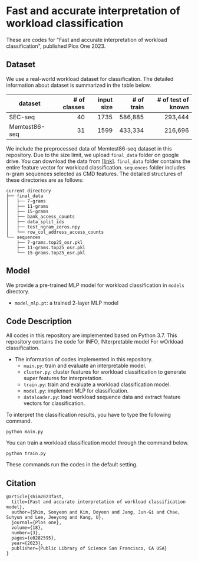 # Fast and accurate interpretation of workload classification
These are codes for "Fast and accurate interpretation of workload classification", published Plos One 2023.

## Dataset
We use a real-world workload dataset for classification.
The detailed information about dataset is summarized in the table below.

| dataset       | # of classes | input size | # of train | # of test of known |
|---------------|-------------:|-----------:|-----------:|-------------------:|
| SEC-seq       |           40 |       1735 |    586,885 |            293,444 |
| Memtest86-seq |           31 |       1599 |    433,334 |            216,696 |

We include the preprocessed data of Memtest86-seq dataset in this repository.
Due to the size limit, we upload `final_data` folder on google drive.
You can download the data from [[link]](https://drive.google.com/file/d/1JQQxuk3qUDAhCfNKZA3iBoYQxmeJOIWZ/view?usp=share_link).
`final_data` folder contains the entire feature vector for workload classification.
`sequences` folder includes n-gram sequences selected as CMD features.
The detailed structures of these directories are as follows:
```
current directory
├── final_data
│   ├── 7-grams
│   ├── 11-grams
│   ├── 15-grams
│   ├── bank_access_counts
│   ├── data_split_ids
│   ├── test_ngram_zeros.npy
│   └── row_col_address_access_counts
└── sequences
    ├── 7-grams.top25_osr.pkl
    ├── 11-grams.top25_osr.pkl
    └── 15-grams.top25_osr.pkl
```

## Model
We provide a pre-trained MLP model for workload classification in `models` directory.
* `model_mlp.pt`: a trained 2-layer MLP model

## Code Description
All codes in this repository are implemented based on Python 3.7.
This repository contains the code for INFO, INterpretable model For wOrkload classification.

* The information of codes implemented in this repository.
  * `main.py`: train and evaluate an interpretable model.
  * `cluster.py`: cluster features for workload classification to generate super features for interpretation.
  * `train.py`: train and evaluate a workload classification model.
  * `model.py`: implement MLP for classification.
  * `dataloader.py`: load workload sequence data and extract feature vectors for classification.


To interpret the classification results, you have to type the following command.
```shell
python main.py
```
You can train a workload classification model through the command below.
```shell
python train.py
```
These commands run the codes in the default setting.

## Citation
```
@article{shim2023fast,
  title={Fast and accurate interpretation of workload classification model},
  author={Shim, Sooyeon and Kim, Doyeon and Jang, Jun-Gi and Chae, Suhyun and Lee, Jeeyong and Kang, U},
  journal={Plos one},
  volume={18},
  number={3},
  pages={e0282595},
  year={2023},
  publisher={Public Library of Science San Francisco, CA USA}
}
```

